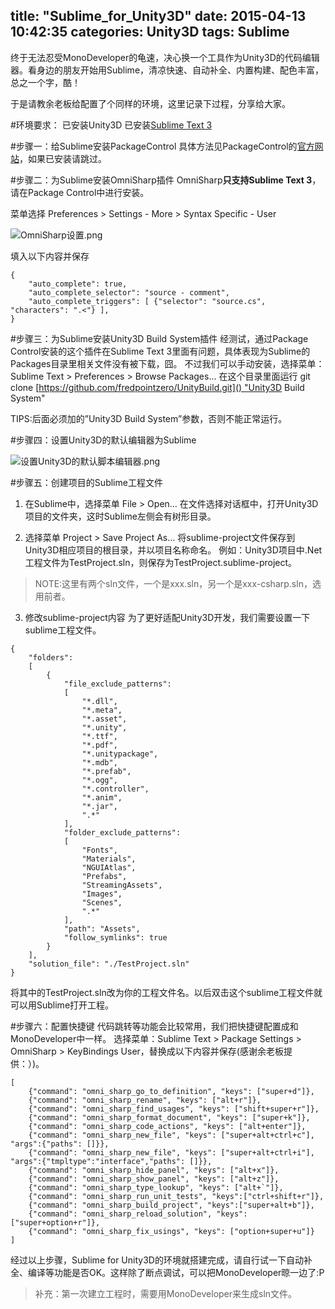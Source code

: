 title: "Sublime_for_Unity3D"
date: 2015-04-13 10:42:35
categories: Unity3D
tags: Sublime
---
终于无法忍受MonoDeveloper的龟速，决心换一个工具作为Unity3D的代码编辑器。看身边的朋友开始用Sublime，清凉快速、自动补全、内置构建、配色丰富，总之一个字，酷！

于是请教余老板给配置了个同样的环境，这里记录下过程，分享给大家。

#环境要求：
已安装Unity3D
已安装[Sublime Text 3](http://www.sublimetext.com/3)

#步骤一：给Sublime安装PackageControl
具体方法见PackageControl的[官方网站](https://packagecontrol.io)，如果已安装请跳过。

#步骤二：为Sublime安装OmniSharp插件
OmniSharp**只支持Sublime Text 3**，请在Package Control中进行安装。

菜单选择 Preferences > Settings - More > Syntax Specific - User

![OmniSharp设置.png](http://upload-images.jianshu.io/upload_images/301341-6415df4782be1324.png)

填入以下内容并保存

```
{
    "auto_complete": true,
    "auto_complete_selector": "source - comment",
    "auto_complete_triggers": [ {"selector": "source.cs", "characters": ".<"} ],
}
```

#步骤三：为Sublime安装Unity3D Build System插件
经测试，通过Package Control安装的这个插件在Sublime Text 3里面有问题，具体表现为Sublime的Packages目录里相关文件没有被下载，囧。
不过我们可以手动安装，选择菜单：Sublime Text > Preferences > Browse Packages...
在这个目录里面运行
git clone [https://github.com/fredpointzero/UnityBuild.git]() "Unity3D Build System"

TIPS:后面必须加的”Unity3D Build System”参数，否则不能正常运行。

#步骤四：设置Unity3D的默认编辑器为Sublime

![设置Unity3D的默认脚本编辑器.png](http://upload-images.jianshu.io/upload_images/301341-4c5dae593c415c69.png)

#步骤五：创建项目的Sublime工程文件
1. 在Sublime中，选择菜单 File > Open…
在文件选择对话框中，打开Unity3D项目的文件夹，这时Sublime左侧会有树形目录。

2. 选择菜单 Project > Save Project As...
将sublime-project文件保存到Unity3D相应项目的根目录，并以项目名称命名。
例如：Unity3D项目中.Net工程文件为TestProject.sln，则保存为TestProject.sublime-project。
>NOTE:这里有两个sln文件，一个是xxx.sln，另一个是xxx-csharp.sln，选用前者。

3. 修改sublime-project内容
为了更好适配Unity3D开发，我们需要设置一下sublime工程文件。

```
{
    "folders":
    [
        {
            "file_exclude_patterns":
            [
                "*.dll",
                "*.meta",
                "*.asset",
                "*.unity",
                "*.ttf",
                "*.pdf",
                "*.unitypackage",
                "*.mdb",
                "*.prefab",
                "*.ogg",
                "*.controller",
                "*.anim",
                "*.jar",
                ".*"
            ],
            "folder_exclude_patterns":
            [
                "Fonts",
                "Materials",
                "NGUIAtlas",
                "Prefabs",
                "StreamingAssets",
                "Images",
                "Scenes",
                ".*"
            ],
            "path": "Assets",
            "follow_symlinks": true
        }
    ],
    "solution_file": "./TestProject.sln"
}
```

将其中的TestProject.sln改为你的工程文件名。以后双击这个sublime工程文件就可以用Sublime打开工程。

#步骤六：配置快捷键
代码跳转等功能会比较常用，我们把快捷键配置成和MonoDeveloper中一样。
选择菜单：Sublime Text > Package Settings > OmniSharp > KeyBindings User，替换成以下内容并保存(感谢余老板提供：）)。

```
[
    {"command": "omni_sharp_go_to_definition", "keys": ["super+d"]},
    {"command": "omni_sharp_rename", "keys": ["alt+r"]},
    {"command": "omni_sharp_find_usages", "keys": ["shift+super+r"]},
    {"command": "omni_sharp_format_document", "keys": ["super+k"]},
    {"command": "omni_sharp_code_actions", "keys": ["alt+enter"]},
    {"command": "omni_sharp_new_file", "keys": ["super+alt+ctrl+c"], "args":{"paths": []}},
    {"command": "omni_sharp_new_file", "keys": ["super+alt+ctrl+i"], "args":{"tmpltype":"interface","paths": []}},
    {"command": "omni_sharp_hide_panel", "keys": ["alt+x"]},
    {"command": "omni_sharp_show_panel", "keys": ["alt+z"]},
    {"command": "omni_sharp_type_lookup", "keys": ["alt+`"]},
    {"command": "omni_sharp_run_unit_tests", "keys":["ctrl+shift+r"]},
    {"command": "omni_sharp_build_project", "keys":["super+alt+b"]},
    {"command": "omni_sharp_reload_solution", "keys": ["super+option+r"]},
    {"command": "omni_sharp_fix_usings", "keys": ["option+super+u"]}
]
```

经过以上步骤，Sublime for Unity3D的环境就搭建完成，请自行试一下自动补全、编译等功能是否OK。这样除了断点调试，可以把MonoDeveloper晾一边了:P

>补充：第一次建立工程时，需要用MonoDeveloper来生成sln文件。



